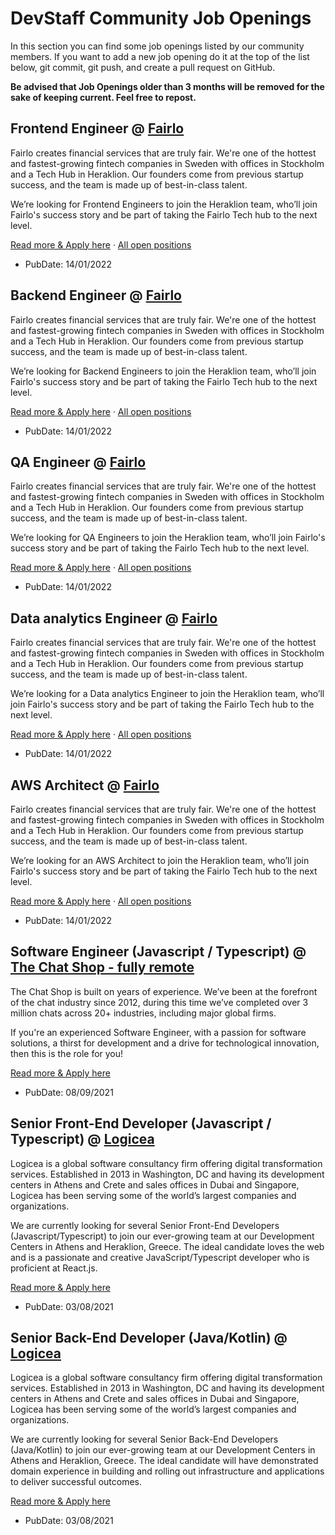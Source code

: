 # DevStaff Community Job Openings

In this section you can find some job openings listed by our community members. If you want to add a new job opening do it at the top of the list below, git commit, git push, and create a pull request on GitHub.

__Be advised that Job Openings older than 3 months will be removed for the sake of keeping current. Feel free to repost.__

## Frontend Engineer @ [Fairlo](https://www.fairlo.se)

Fairlo creates financial services that are truly fair. We're one of the hottest and fastest-growing fintech companies in Sweden with offices in Stockholm and a Tech Hub in Heraklion. Our founders come from previous startup success, and the team is made up of best-in-class talent.  

We’re looking for Frontend Engineers to join the Heraklion team, who’ll join Fairlo's success story and be part of taking the Fairlo Tech hub to the next level.

[Read more & Apply here](https://careers.fairlo.se/jobs/1146414-frontend-engineer)  ·   [All open positions](https://careers.fairlo.se/)

* PubDate: 14/01/2022

## Backend Engineer @ [Fairlo](https://www.fairlo.se)

Fairlo creates financial services that are truly fair. We're one of the hottest and fastest-growing fintech companies in Sweden with offices in Stockholm and a Tech Hub in Heraklion. Our founders come from previous startup success, and the team is made up of best-in-class talent.  

We’re looking for Backend Engineers to join the Heraklion team, who’ll join Fairlo's success story and be part of taking the Fairlo Tech hub to the next level.

[Read more & Apply here](https://careers.fairlo.se/jobs/1152448-backend-engineer)  ·   [All open positions](https://careers.fairlo.se/)

* PubDate: 14/01/2022

## QA Engineer @ [Fairlo](https://www.fairlo.se)

Fairlo creates financial services that are truly fair. We're one of the hottest and fastest-growing fintech companies in Sweden with offices in Stockholm and a Tech Hub in Heraklion. Our founders come from previous startup success, and the team is made up of best-in-class talent.  

We’re looking for QA Engineers to join the Heraklion team, who’ll join Fairlo's success story and be part of taking the Fairlo Tech hub to the next level.

[Read more & Apply here](https://careers.fairlo.se/jobs/1065907-quality-assurance-automation-engineer)  ·   [All open positions](https://careers.fairlo.se/)

* PubDate: 14/01/2022

## Data analytics Engineer @ [Fairlo](https://www.fairlo.se)

Fairlo creates financial services that are truly fair. We're one of the hottest and fastest-growing fintech companies in Sweden with offices in Stockholm and a Tech Hub in Heraklion. Our founders come from previous startup success, and the team is made up of best-in-class talent.  

We’re looking for a Data analytics Engineer to join the Heraklion team, who’ll join Fairlo's success story and be part of taking the Fairlo Tech hub to the next level.

[Read more & Apply here](https://careers.fairlo.se/jobs/1059232-data-analytics-engineer)  ·   [All open positions](https://careers.fairlo.se/)

* PubDate: 14/01/2022

## AWS Architect @ [Fairlo](https://www.fairlo.se)

Fairlo creates financial services that are truly fair. We're one of the hottest and fastest-growing fintech companies in Sweden with offices in Stockholm and a Tech Hub in Heraklion. Our founders come from previous startup success, and the team is made up of best-in-class talent.  

We’re looking for an AWS Architect to join the Heraklion team, who’ll join Fairlo's success story and be part of taking the Fairlo Tech hub to the next level.

[Read more & Apply here](https://careers.fairlo.se/jobs/983178-aws-architect)  ·   [All open positions](https://careers.fairlo.se/)

* PubDate: 14/01/2022

## Software Engineer (Javascript / Typescript) @ [The Chat Shop - fully remote](https://www.thechatshop.com/)
The Chat Shop is built on years of experience. We’ve been at the forefront of the chat industry since 2012, during this time we’ve completed over 3 million chats across 20+ industries, including major global firms.

If you're an experienced Software Engineer, with a passion for software solutions, a thirst for development and a drive for technological innovation, then this is the role for you!

[Read more & Apply here](https://jointhefamily.thechatshop.com/jobs/1330266-software-engineer-fully-remote-greece)

* PubDate: 08/09/2021

## Senior Front-End Developer (Javascript / Typescript) @ [Logicea](https://www.logicea.com/careers/21-JST20-gr)
Logicea is a global software consultancy firm offering digital transformation services. Established in 2013 in Washington, DC and having its development centers in Athens and Crete and sales offices in Dubai and Singapore, Logicea has been serving some of the world’s largest companies and organizations. 

We are currently looking for several Senior Front-End Developers (Javascript/Typescript) to join our ever-growing team at our Development Centers in Athens and Heraklion, Greece. The ideal candidate loves the web and is a passionate and creative JavaScript/Typescript developer who is proficient at React.js.

[Read more & Apply here](https://www.logicea.com/careers/21-JST20-gr)

* PubDate: 03/08/2021


## Senior Back-End Developer (Java/Kotlin) @ [Logicea](https://www.logicea.com/careers/21-JVK20-gr)
Logicea is a global software consultancy firm offering digital transformation services. Established in 2013 in Washington, DC and having its development centers in Athens and Crete and sales offices in Dubai and Singapore, Logicea has been serving some of the world’s largest companies and organizations.

We are currently looking for several Senior Back-End Developers (Java/Kotlin) to join our ever-growing team at our Development Centers in Athens and Heraklion, Greece. The ideal candidate will have demonstrated domain experience in building and rolling out infrastructure and applications to deliver successful outcomes.

[Read more & Apply here](https://www.logicea.com/careers/21-JVK20-gr)

* PubDate: 03/08/2021
